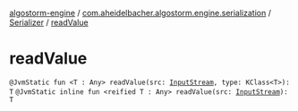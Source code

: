 [algostorm-engine](../../index.md) / [com.aheidelbacher.algostorm.engine.serialization](../index.md) / [Serializer](index.md) / [readValue](.)

# readValue

`@JvmStatic fun <T : Any> readValue(src: `[`InputStream`](http://docs.oracle.com/javase/6/docs/api/java/io/InputStream.html)`, type: KClass<T>): T`
`@JvmStatic inline fun <reified T : Any> readValue(src: `[`InputStream`](http://docs.oracle.com/javase/6/docs/api/java/io/InputStream.html)`): T`